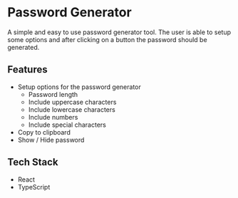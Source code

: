 # Password Generator

A simple and easy to use password generator tool. The user is able to setup some options and after clicking on a button the password should be generated.

## Features

- Setup options for the password generator
  - Password length
  - Include uppercase characters
  - Include lowercase characters
  - Include numbers
  - Include special characters
- Copy to clipboard
- Show / Hide password

## Tech Stack

- React
- TypeScript
